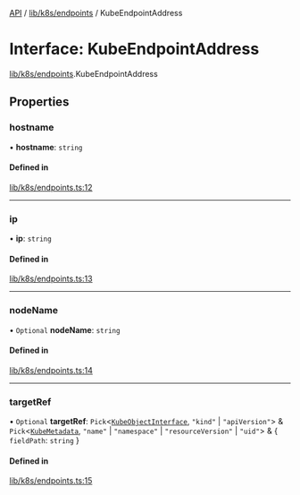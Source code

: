 [API](../API.md) / [lib/k8s/endpoints](../modules/lib_k8s_endpoints.md) / KubeEndpointAddress

# Interface: KubeEndpointAddress

[lib/k8s/endpoints](../modules/lib_k8s_endpoints.md).KubeEndpointAddress

## Properties

### hostname

• **hostname**: `string`

#### Defined in

[lib/k8s/endpoints.ts:12](https://github.com/kubernetes-sigs/headlamp/blob/072d2509b/frontend/src/lib/k8s/endpoints.ts#L12)

___

### ip

• **ip**: `string`

#### Defined in

[lib/k8s/endpoints.ts:13](https://github.com/kubernetes-sigs/headlamp/blob/072d2509b/frontend/src/lib/k8s/endpoints.ts#L13)

___

### nodeName

• `Optional` **nodeName**: `string`

#### Defined in

[lib/k8s/endpoints.ts:14](https://github.com/kubernetes-sigs/headlamp/blob/072d2509b/frontend/src/lib/k8s/endpoints.ts#L14)

___

### targetRef

• `Optional` **targetRef**: `Pick`<[`KubeObjectInterface`](lib_k8s_cluster.KubeObjectInterface.md), ``"kind"`` \| ``"apiVersion"``\> & `Pick`<[`KubeMetadata`](lib_k8s_cluster.KubeMetadata.md), ``"name"`` \| ``"namespace"`` \| ``"resourceVersion"`` \| ``"uid"``\> & { `fieldPath`: `string`  }

#### Defined in

[lib/k8s/endpoints.ts:15](https://github.com/kubernetes-sigs/headlamp/blob/072d2509b/frontend/src/lib/k8s/endpoints.ts#L15)
